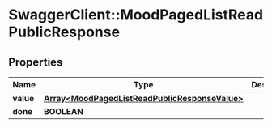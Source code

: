 # SwaggerClient::MoodPagedListReadPublicResponse

## Properties
Name | Type | Description | Notes
------------ | ------------- | ------------- | -------------
**value** | [**Array&lt;MoodPagedListReadPublicResponseValue&gt;**](MoodPagedListReadPublicResponseValue.md) |  | [optional] 
**done** | **BOOLEAN** |  | [optional] 


